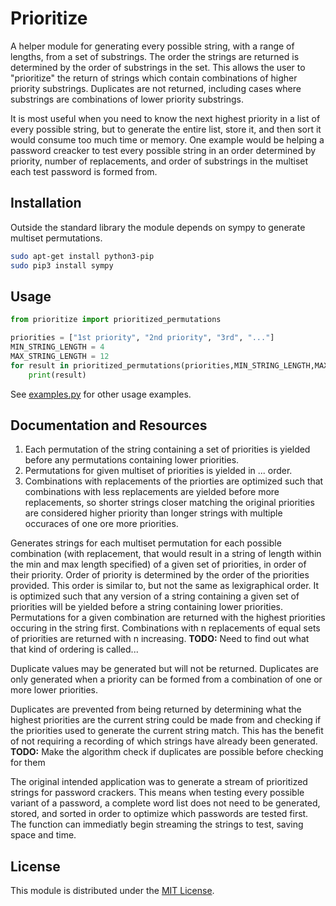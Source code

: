 # Prioritize
A helper module for generating every possible string, with a range of lengths, from a set of substrings.  The order the strings are returned is determined by the order of substrings in the set. This allows the user to "prioritize" the return of strings which contain combinations of higher priority substrings. Duplicates are not returned, including cases where substrings are combinations of lower priority substrings.

It is most useful when you need to know the next highest priority in a list of every possible string, but to generate the entire list, store it, and then sort it would consume too much time or memory.  One example would be helping a password creacker to test every possible string in an order determined by priority, number of replacements, and order of substrings in the multiset each test password is formed from.

## Installation
Outside the standard library the module depends on sympy to generate multiset permutations.
```sh
sudo apt-get install python3-pip
sudo pip3 install sympy
```

## Usage
```python
from prioritize import prioritized_permutations

priorities = ["1st priority", "2nd priority", "3rd", "..."]
MIN_STRING_LENGTH = 4
MAX_STRING_LENGTH = 12
for result in prioritized_permutations(priorities,MIN_STRING_LENGTH,MAX_STRING_LENGTH):
    print(result)
```

See [examples.py](/examples.py) for other usage examples.

## Documentation and Resources


  1. Each permutation of the string containing a set of priorities is yielded before any permutations containing lower priorities.
  2. Permutations for given multiset of priorities is yielded in ... order.
  3. Combinations  with replacements of the priorties are optimized such that combinations with less replacements are yielded before more replacements, so shorter strings closer matching the original priorities are considered higher priority than longer strings with multiple occuraces of one ore more priorities.


Generates strings for each multiset permutation for each possible combination (with replacement, that would result in a string of length within the min and max length specified) of a given set of priorities, in order of their priority. Order of priority is determined by the order of the priorities provided. This order is similar to, but not the same as lexigraphical order. It is optimized such that any version of a string containing a given set of priorities will be yielded before a string containing lower priorities. Permutations for a given combination are returned with the highest priorities occuring in the
string first. Combinations with n replacements of equal sets of priorities are returned with n increasing.
**TODO:** Need to find out what that kind of ordering is called...

Duplicate values may be generated but will not be returned. Duplicates are only generated when a priority can be formed from a combination of one or more lower priorities.

Duplicates are prevented from being returned by determining what the highest priorities are the current string could be made from and checking if the priorities used to generate the current string match. This has the benefit of not requiring a recording of which strings have already been generated.
**TODO:** Make the algorithm check if duplicates are possible before checking for them

The original intended application was to generate a stream of prioritized strings for password crackers. This means when testing every possible variant of a password, a complete word list does not need to be generated, stored, and sorted in order to optimize which passwords are tested first.  The function can immediatly begin streaming the strings to test, saving space and time.

## License
This module is distributed under the [MIT License](/LICENSE).

